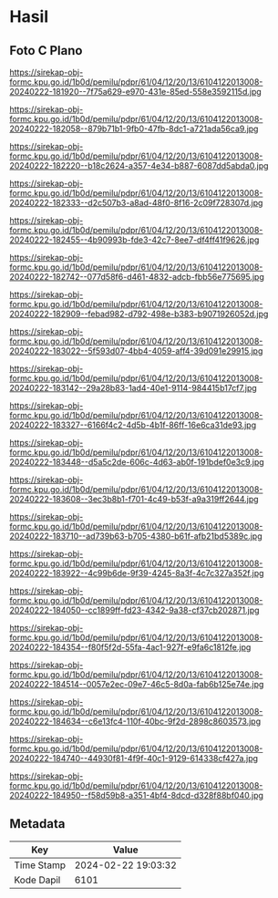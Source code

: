 # Hasil

## Foto C Plano

https://sirekap-obj-formc.kpu.go.id/1b0d/pemilu/pdpr/61/04/12/20/13/6104122013008-20240222-181920--7f75a629-e970-431e-85ed-558e3592115d.jpg

https://sirekap-obj-formc.kpu.go.id/1b0d/pemilu/pdpr/61/04/12/20/13/6104122013008-20240222-182058--879b71b1-9fb0-47fb-8dc1-a721ada56ca9.jpg

https://sirekap-obj-formc.kpu.go.id/1b0d/pemilu/pdpr/61/04/12/20/13/6104122013008-20240222-182220--b18c2624-a357-4e34-b887-6087dd5abda0.jpg

https://sirekap-obj-formc.kpu.go.id/1b0d/pemilu/pdpr/61/04/12/20/13/6104122013008-20240222-182333--d2c507b3-a8ad-48f0-8f16-2c09f728307d.jpg

https://sirekap-obj-formc.kpu.go.id/1b0d/pemilu/pdpr/61/04/12/20/13/6104122013008-20240222-182455--4b90993b-fde3-42c7-8ee7-df4ff41f9626.jpg

https://sirekap-obj-formc.kpu.go.id/1b0d/pemilu/pdpr/61/04/12/20/13/6104122013008-20240222-182742--077d58f6-d461-4832-adcb-fbb56e775695.jpg

https://sirekap-obj-formc.kpu.go.id/1b0d/pemilu/pdpr/61/04/12/20/13/6104122013008-20240222-182909--febad982-d792-498e-b383-b9071926052d.jpg

https://sirekap-obj-formc.kpu.go.id/1b0d/pemilu/pdpr/61/04/12/20/13/6104122013008-20240222-183022--5f593d07-4bb4-4059-aff4-39d091e29915.jpg

https://sirekap-obj-formc.kpu.go.id/1b0d/pemilu/pdpr/61/04/12/20/13/6104122013008-20240222-183142--29a28b83-1ad4-40e1-9114-984415b17cf7.jpg

https://sirekap-obj-formc.kpu.go.id/1b0d/pemilu/pdpr/61/04/12/20/13/6104122013008-20240222-183327--6166f4c2-4d5b-4b1f-86ff-16e6ca31de93.jpg

https://sirekap-obj-formc.kpu.go.id/1b0d/pemilu/pdpr/61/04/12/20/13/6104122013008-20240222-183448--d5a5c2de-606c-4d63-ab0f-191bdef0e3c9.jpg

https://sirekap-obj-formc.kpu.go.id/1b0d/pemilu/pdpr/61/04/12/20/13/6104122013008-20240222-183608--3ec3b8b1-f701-4c49-b53f-a9a319ff2644.jpg

https://sirekap-obj-formc.kpu.go.id/1b0d/pemilu/pdpr/61/04/12/20/13/6104122013008-20240222-183710--ad739b63-b705-4380-b61f-afb21bd5389c.jpg

https://sirekap-obj-formc.kpu.go.id/1b0d/pemilu/pdpr/61/04/12/20/13/6104122013008-20240222-183922--4c99b6de-9f39-4245-8a3f-4c7c327a352f.jpg

https://sirekap-obj-formc.kpu.go.id/1b0d/pemilu/pdpr/61/04/12/20/13/6104122013008-20240222-184050--cc1899ff-fd23-4342-9a38-cf37cb202871.jpg

https://sirekap-obj-formc.kpu.go.id/1b0d/pemilu/pdpr/61/04/12/20/13/6104122013008-20240222-184354--f80f5f2d-55fa-4ac1-927f-e9fa6c1812fe.jpg

https://sirekap-obj-formc.kpu.go.id/1b0d/pemilu/pdpr/61/04/12/20/13/6104122013008-20240222-184514--0057e2ec-09e7-46c5-8d0a-fab6b125e74e.jpg

https://sirekap-obj-formc.kpu.go.id/1b0d/pemilu/pdpr/61/04/12/20/13/6104122013008-20240222-184634--c6e13fc4-110f-40bc-9f2d-2898c8603573.jpg

https://sirekap-obj-formc.kpu.go.id/1b0d/pemilu/pdpr/61/04/12/20/13/6104122013008-20240222-184740--44930f81-4f9f-40c1-9129-614338cf427a.jpg

https://sirekap-obj-formc.kpu.go.id/1b0d/pemilu/pdpr/61/04/12/20/13/6104122013008-20240222-184950--f58d59b8-a351-4bf4-8dcd-d328f88bf040.jpg


## Metadata

| Key        | Value               |
| ---------- | ------------------- |
| Time Stamp | 2024-02-22 19:03:32 |
| Kode Dapil | 6101                |



